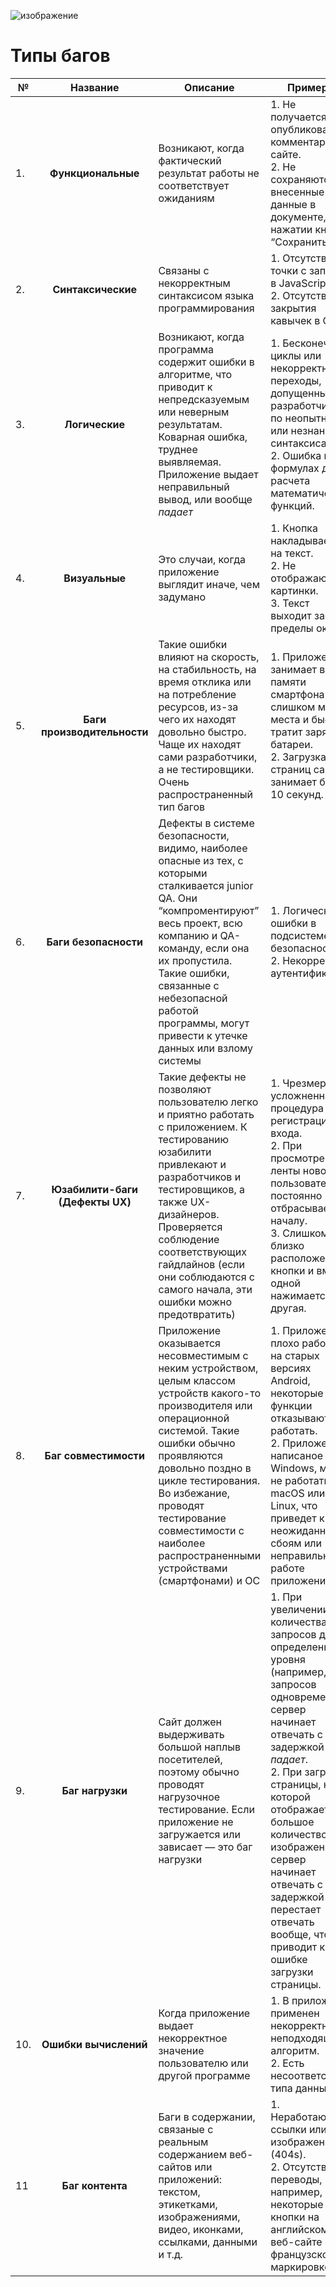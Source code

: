 ![изображение](https://themascc.com/image/qa_testirovanie_121.jpg)

# Типы багов
| № | Название | Описание| Примеры|
|-|:-:|-|-|
| 1. | **Функциональные** | Возникают, когда фактический результат работы не соответствует ожиданиям | 1. Не получается опубликовать комментарий на сайте. <br> 2. Не сохраняются внесенные данные в документе, при нажатии кнопки “Сохранить”.|
| 2. | **Синтаксические** | Связаны с некорректным синтаксисом языка программирования | 1. Отсутствие точки с запятой в JavaScript. <br> 2. Отсутствие закрытия кавычек в CSS.|
| 3. | **Логические** | Возникают, когда программа содержит ошибки в алгоритме, что приводит к непредсказуемым или неверным результатам. Коварная ошибка, труднее выявляемая. Приложение выдает неправильный вывод, или вообще *падает* | 1. Бесконечные циклы или некорректные переходы, допущенные разработчиком по неопытности или незнанию синтаксиса. <br> 2. Ошибка в формулах для расчета математических функций. |
| 4. | **Визуальные** | Это случаи, когда приложение выглядит иначе, чем задумано | 1. Кнопка накладывается на текст. <br> 2. Не отображаются картинки. <br> 3. Текст выходит за пределы окна. |
| 5. | **Баги производительности** | Такие ошибки влияют на скорость, на стабильность, на время отклика или на потребление ресурсов, из-за чего их находят довольно быстро. Чаще их находят сами разработчики, а не тестировщики. Очень распространенный тип багов |  1. Приложение занимает в памяти смартфона слишком много места и быстро тратит заряд батареи. <br> 2. Загрузка страниц сайта занимает более 10 секунд. |
| 6. | **Баги безопасности** | Дефекты в системе безопасности, видимо, наиболее опасные из тех, с которыми сталкивается junior QA. Они “компроментируют” весь проект, всю компанию и QA-команду, если она их пропустила. Такие ошибки, связанные с небезопасной работой программы, могут привести к утечке данных или взлому системы| 1. Логические ошибки в подсистеме безопасности. <br> 2. Некорректная аутентификация. |
| 7. | **Юзабилити-баги (Дефекты UX)** | Такие дефекты не позволяют пользователю легко и приятно работать с приложением. К тестированию юзабилити привлекают и разработчиков и тестировщиков, а также UX-дизайнеров. Проверяется соблюдение соответствующих гайдлайнов (если они соблюдаются с самого начала, эти ошибки можно предотвратить) | 1. Чрезмерно усложненная процедура регистрации/входа. <br> 2. При просмотре ленты новостей пользователя постоянно отбрасывает к началу. <br> 3. Слишком близко расположены кнопки и вместо одной нажимается другая. |
| 8. | **Баг совместимости** | Приложение оказывается несовместимым с неким устройством, целым классом устройств какого-то производителя или операционной системой. Такие ошибки обычно проявляются довольно поздно в цикле тестирования. Во избежание, проводят тестирование совместимости с наиболее распространенными устройствами (смартфонами) и ОC | 1. Приложение плохо работает на старых версиях Android, некоторые функции отказываются работать. <br> 2. Приложение, написаное под Windows, может не работать на macOS или Linux, что приведет к неожиданнм сбоям или неправильной работе приложения. |
| 9. | **Баг нагрузки** | Сайт должен выдерживать большой наплыв посетителей, поэтому обычно проводят нагрузочное тестирование. Если приложение не загружается или зависает — это баг нагрузки | 1. При увеличении количества запросов до определенного уровня (например, 100 запросов одновременно), сервер начинает отвечать с задержкой или *падает*. <br> 2. При загрузки страницы, на которой отображается большое количество изображений, сервер начинает отвечать с задержкой или перестает отвечать вообще, что приводит к ошибке загрузки страницы.|
| 10. | **Ошибки вычислений** | Когда приложение выдает некорректное значение пользователю или другой программе | 1. В приложении применен некорректный, неподходящий алгоритм. <br> 2. Есть несоответствие типа данных. |
| 11 | **Баг контента** | Баги в содержании, связаные с реальным содержанием веб-сайтов или приложений: текстом, этикетками, изображениями, видео, иконками, ссылками, данными и т.д. | 1. Неработающие ссылки или изображения (404s). <br> 2. Отсутствуют переводы, например, некоторые кнопки на английском веб-сайте с французской маркировкой. |